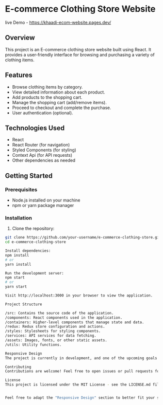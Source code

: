 # E-commerce Clothing Store Website

live Demo - https://khaadi-ecom-website.pages.dev/

## Overview

This project is an E-commerce clothing store website built using React. It provides a user-friendly interface for browsing and purchasing a variety of clothing items.

## Features

- Browse clothing items by category.
- View detailed information about each product.
- Add products to the shopping cart.
- Manage the shopping cart (add/remove items).
- Proceed to checkout and complete the purchase.
- User authentication (optional).

## Technologies Used

- React
- React Router (for navigation)
- Styled Components (for styling)
- Context Api (for API requests)
- Other dependencies as needed

## Getting Started

### Prerequisites

- Node.js installed on your machine
- npm or yarn package manager

### Installation

1. Clone the repository:

```bash
git clone https://github.com/your-username/e-commerce-clothing-store.git
cd e-commerce-clothing-store

Install dependencies:
npm install
# or
yarn install

Run the development server:
npm start
# or
yarn start

Visit http://localhost:3000 in your browser to view the application.

Project Structure

/src: Contains the source code of the application.
/components: React components used in the application.
/containers: Higher-level components that manage state and data.
/redux: Redux store configuration and actions.
/styles: Stylesheets for styling components.
/services: API services for data fetching.
/assets: Images, fonts, or other static assets.
/utils: Utility functions.

Responsive Design
The project is currently in development, and one of the upcoming goals is to make the website fully responsive. Contributions and suggestions on improving the responsiveness of the application are welcome!

Contributing
Contributions are welcome! Feel free to open issues or pull requests for any improvements or new features.

License
This project is licensed under the MIT License - see the LICENSE.md file for details.


Feel free to adapt the "Responsive Design" section to better fit your specific goals and plans for making the website responsive.
